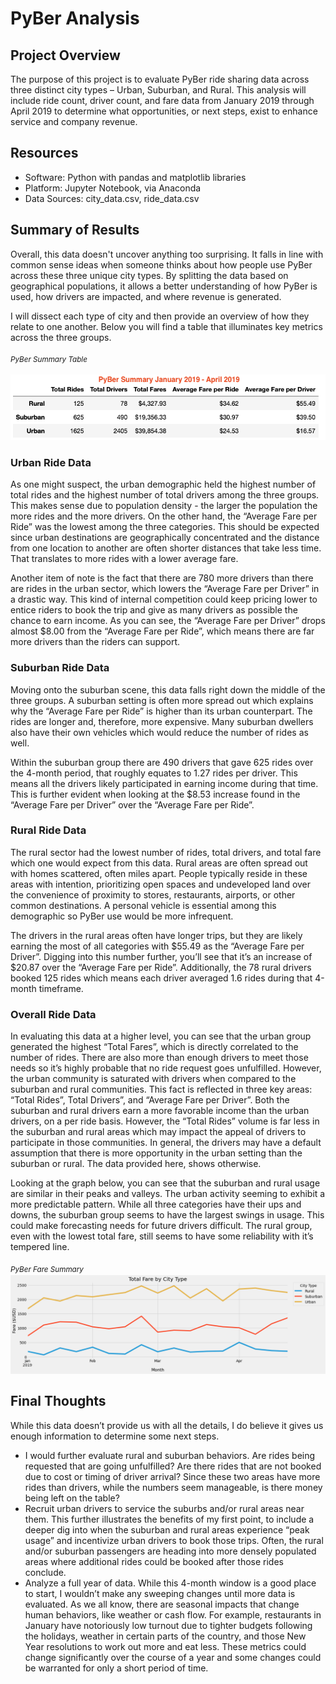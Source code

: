# PyBer Analysis

## Project Overview
  The purpose of this project is to evaluate PyBer ride sharing data across three distinct city types – Urban, Suburban, and Rural. This analysis will include ride count, driver count, and fare data from January 2019 through April 2019 to determine what opportunities, or next steps, exist to enhance service and company revenue. 

## Resources 
  - Software:  Python with pandas and matplotlib libraries
  - Platform:  Jupyter Notebook, via Anaconda
  - Data Sources:  city_data.csv, ride_data.csv

## Summary of Results
   Overall, this data doesn't uncover anything too surprising. It falls in line with common sense ideas when someone thinks about how people use PyBer across these three unique city types. By splitting the data based on geographical populations, it allows a better understanding of how PyBer is used, how drivers are impacted, and where revenue is generated. 

I will dissect each type of city and then provide an overview of how they relate to one another. Below you will find a table that illuminates key metrics across the three groups.


<sub>*PyBer Summary Table*<sub/>
  
![PyBer_summary_table](https://github.com/Kelfang/PyBer_Analysis/blob/main/analysis/PyBer_summary_table.png)


### Urban Ride Data
  As one might suspect, the urban demographic held the highest number of total rides and the highest number of total drivers among the three groups. This makes sense due to population density - the larger the population the more rides and the more drivers. On the other hand, the “Average Fare per Ride” was the lowest among the three categories. This should be expected since urban destinations are geographically concentrated and the distance from one location to another are often shorter distances that take less time. That translates to more rides with a lower average fare.
  
  Another item of note is the fact that there are 780 more drivers than there are rides in the urban sector, which lowers the “Average Fare per Driver” in a drastic way. This kind of internal competition could keep pricing lower to entice riders to book the trip and give as many drivers as possible the chance to earn income.  As you can see, the “Average Fare per Driver” drops almost $8.00 from the “Average Fare per Ride”, which means there are far more drivers than the riders can support. 

### Suburban Ride Data
  Moving onto the suburban scene, this data falls right down the middle of the three groups. A suburban setting is often more spread out which explains why the “Average Fare per Ride” is higher than its urban counterpart. The rides are longer and, therefore, more expensive. Many suburban dwellers also have their own vehicles which would reduce the number of rides as well. 
  
  Within the suburban group there are 490 drivers that gave 625 rides over the 4-month period, that roughly equates to 1.27 rides per driver. This means all the drivers likely participated in earning income during that time. This is further evident when looking at the $8.53 increase found in the “Average Fare per Driver” over the “Average Fare per Ride”.  

### Rural Ride Data
  The rural sector had the lowest number of rides, total drivers, and total fare which one would expect from this data. Rural areas are often spread out with homes scattered, often miles apart. People typically reside in these areas with intention, prioritizing open spaces and undeveloped land over the convenience of proximity to stores, restaurants, airports, or other common destinations. A personal vehicle is essential among this demographic so PyBer use would be more infrequent. 
  
  The drivers in the rural areas often have longer trips, but they are likely earning the most of all categories with $55.49 as the “Average Fare per Driver”. Digging into this number further, you’ll see that it’s an increase of $20.87 over the “Average Fare per Ride”. Additionally, the 78 rural drivers booked 125 rides which means each driver averaged 1.6 rides during that 4-month timeframe. 

### Overall Ride Data
  In evaluating this data at a higher level, you can see that the urban group generated the highest “Total Fares”, which is directly correlated to the number of rides. There are also more than enough drivers to meet those needs so it’s highly probable that no ride request goes unfulfilled. However, the urban community is saturated with drivers when compared to the suburban and rural communities. This fact is reflected in three key areas: “Total Rides”, Total Drivers”, and “Average Fare per Driver”. Both the suburban and rural drivers earn a more favorable income than the urban drivers, on a per ride basis. However, the “Total Rides” volume is far less in the suburban and rural areas which may impact the appeal of drivers to participate in those communities. In general, the drivers may have a default assumption that there is more opportunity in the urban setting than the suburban or rural. The data provided here, shows otherwise. 
  
  Looking at the graph below, you can see that the suburban and rural usage are similar in their peaks and valleys. The urban activity seeming to exhibit a more predictable pattern. While all three categories have their ups and downs, the suburban group seems to have the largest swings in usage. This could make forecasting needs for future drivers difficult. The rural group, even with the lowest total fare, still seems to have some reliability with it’s tempered line.   


<sub>*PyBer Fare Summary*<sub/>
![PyBer_fare_summary](https://github.com/Kelfang/PyBer_Analysis/blob/main/analysis/PyBer_fare_summary.png)


## Final Thoughts
  While this data doesn’t provide us with all the details, I do believe it gives us enough information to determine some next steps.  

*	I would further evaluate rural and suburban behaviors. Are rides being requested that are going unfulfilled? Are there rides that are not booked due to cost or timing of driver arrival? Since these two areas have more rides than drivers, while the numbers seem manageable, is there money being left on the table? 
* Recruit urban drivers to service the suburbs and/or rural areas near them. This further illustrates the benefits of my first point, to include a deeper dig into when the suburban and rural areas experience “peak usage” and incentivize urban drivers to book those trips. Often, the rural and/or suburban passengers are heading into more densely populated areas where additional rides could be booked after those rides conclude. 
* Analyze a full year of data. While this 4-month window is a good place to start, I wouldn’t make any sweeping changes until more data is evaluated. As we all know, there are seasonal impacts that change human behaviors, like weather or cash flow. For example, restaurants in January have notoriously low turnout due to tighter budgets following the holidays, weather in certain parts of the country, and those New Year resolutions to work out more and eat less. These metrics could change significantly over the course of a year and some changes could be warranted for only a short period of time. 


